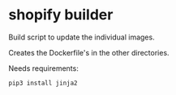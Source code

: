 shopify builder
===============

Build script to update the individual images.

Creates the Dockerfile's in the other directories.

Needs requirements:

```
pip3 install jinja2
```